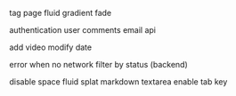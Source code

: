 tag page
fluid gradient fade

authentication
user comments
email api


add video
modify date

error when no network
filter by status (backend)

disable space fluid splat
markdown textarea enable tab key



